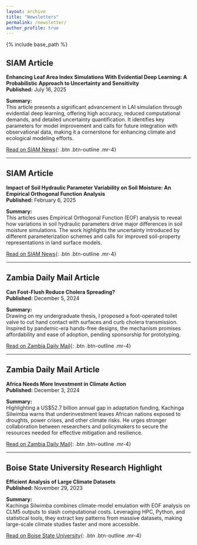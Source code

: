 ```yaml
---
layout: archive
title: "Newsletters"
permalink: /newsletter/
author_profile: true
---
```


{% include base_path %}

## SIAM Article 
**Enhancing Leaf Area Index Simulations With Evidential Deep Learning: A Probabilistic Approach to Uncertainty and Sensitivity**   
**Published:** July 16, 2025  

**Summary:**  
This article presents a significant advancement in LAI simulation through evidential deep learning, offering high accuracy, reduced computational demands, and detailed uncertainty quantification. It identifies key parameters for model improvement and calls for future integration with observational data, making it a cornerstone for enhancing climate and ecological modeling efforts. 

[Read on SIAM News](https://www.siam.org/publications/siam-news/articles/enhancing-leaf-area-index-simulations-with-evidential-deep-learning-a-probabilistic-approach-to-uncertainty-and-sensitivity/){: .btn .btn-outline .mr-4}

---  

## SIAM Article 
**Impact of Soil Hydraulic Parameter Variability on Soil Moisture: An Empirical Orthogonal Function Analysis**   
**Published:** February 6, 2025  

**Summary:**  
This articles uses Empirical Orthogonal Function (EOF) analysis to reveal how variations in soil hydraulic parameters drive major differences in soil moisture simulations. The work highlights the uncertainty introduced by different parameterization schemes and calls for improved soil-property representations in land surface models.  

[Read on SIAM News](https://www.siam.org/publications/siam-news/articles/impact-of-soil-hydraulic-parameter-variability-on-soil-moisture-an-empirical-orthogonal-function-analysis){: .btn .btn-outline .mr-4}

---  
## Zambia Daily Mail Article  
**Can Foot-Flush Reduce Cholera Spreading?**   
**Published:** December 5, 2024  

**Summary:**  
Drawing on my undergraduate thesis, I proposed a foot-operated toilet valve to cut hand contact with surfaces and curb cholera transmission. Inspired by pandemic-era hands-free designs, the mechanism promises affordability and ease of adoption, pending sponsorship for prototyping.  

[Read on Zambia Daily Mail](https://www.daily-mail.co.zm/2024/12/05/can-foot-flush-reduce-cholera-spreading/){: .btn .btn-outline .mr-4}

---
## Zambia Daily Mail Article  
**Africa Needs More Investment in Climate Action**   
**Published:** December 3, 2024  

**Summary:**  
Highlighting a US$52.7 billion annual gap in adaptation funding, Kachinga Silwimba warns that underinvestment leaves African nations exposed to droughts, power crises, and other climate risks. He urges stronger collaboration between researchers and policymakers to secure the resources needed for effective mitigation and resilience.  

[Read on Zambia Daily Mail](https://www.daily-mail.co.zm/2024/12/03/africa-needs-more-investment-in-climate-action/){: .btn .btn-outline .mr-4}

---
## Boise State University Research Highlight  
**Efficient Analysis of Large Climate Datasets**  
**Published:** November 29, 2023  

**Summary:**  
Kachinga Silwimba combines climate-model emulation with EOF analysis on CLM5 outputs to slash computational costs. Leveraging HPC, Python, and statistical tools, they extract key patterns from massive datasets, making large-scale climate studies faster and more accessible.  

[Read on Boise State University](https://www.boisestate.edu/rcs/2023/11/29/research-highlight-efficient-analysis-of-large-climate-datasets/){: .btn .btn-outline .mr-4}
